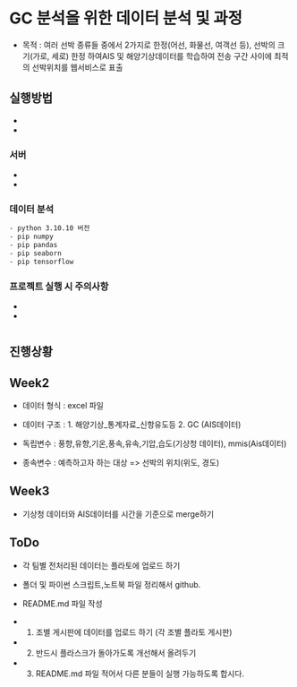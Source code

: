 # GC 분석을 위한 데이터 분석 및 과정

- 목적 :  여러 선박 종류들 중에서 2가지로 한정(어선, 화물선, 여객선 등), 선박의 크기(가로, 세로) 한정 하여AIS 및 해양기상데이터를 학습하여 전송 구간 사이에 최적의   선박위치를 웹서비스로 표출  

## 실행방법

- 
-

### 서버
-
-

### 데이터 분석

```bash
- python 3.10.10 버전
- pip numpy
- pip pandas
- pip seaborn
- pip tensorflow
```


### 프로젝트 실행 시 주의사항
-
-

#

## 진행상황

## Week2
- 데이터 형식 : excel 파일
- 데이터 구조 : 1. 해양기상_통계자료_신항유도등
               2. GC (AIS데이터) 

- 독립변수 : 풍향,유향,기온,풍속,유속,기압,습도(기상청 데이터),  mmis(Ais데이터)  
- 종속변수 : 예측하고자 하는 대상 => 선박의 위치(위도, 경도)

## Week3
- 기상청 데이터와 AIS데이터를 시간을 기준으로 merge하기 

## ToDo
-  각 팀별 전처리된 데이터는 플라토에 업로드 하기
-  폴더 및 파이썬 스크립트,노트북 파일 정리해서 github.
-  README.md 파일 작성 


- 1. 조별 게시판에 데이터를 업로드 하기 (각 조별 플라토 게시판)
- 2. 반드시 플라스크가 돌아가도록 개선해서 올려두기
- 3. README.md 파일 적어서 다른 분들이 실행 가능하도록 합시다.
